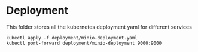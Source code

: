 Deployment
============

This folder stores all the kubernetes deployment yaml for different services

```shell script
kubectl apply -f deployment/minio-deployment.yaml
kubectl port-forward deployment/minio-deployment 9000:9000
```
